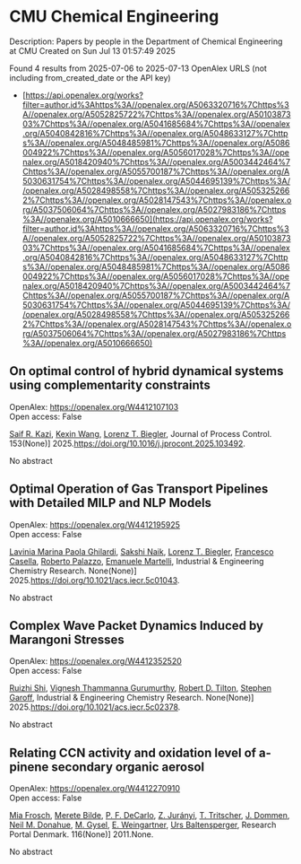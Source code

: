 # CMU Chemical Engineering
Description: Papers by people in the Department of Chemical Engineering at CMU
Created on Sun Jul 13 01:57:49 2025

Found 4 results from 2025-07-06 to 2025-07-13
OpenAlex URLS (not including from_created_date or the API key)
- [https://api.openalex.org/works?filter=author.id%3Ahttps%3A//openalex.org/A5063320716%7Chttps%3A//openalex.org/A5052825722%7Chttps%3A//openalex.org/A5010387303%7Chttps%3A//openalex.org/A5041685684%7Chttps%3A//openalex.org/A5040842816%7Chttps%3A//openalex.org/A5048633127%7Chttps%3A//openalex.org/A5048485981%7Chttps%3A//openalex.org/A5086004922%7Chttps%3A//openalex.org/A5056017028%7Chttps%3A//openalex.org/A5018420940%7Chttps%3A//openalex.org/A5003442464%7Chttps%3A//openalex.org/A5055700187%7Chttps%3A//openalex.org/A5030631754%7Chttps%3A//openalex.org/A5044695139%7Chttps%3A//openalex.org/A5028498558%7Chttps%3A//openalex.org/A5053252662%7Chttps%3A//openalex.org/A5028147543%7Chttps%3A//openalex.org/A5037506064%7Chttps%3A//openalex.org/A5027983186%7Chttps%3A//openalex.org/A5010666650](https://api.openalex.org/works?filter=author.id%3Ahttps%3A//openalex.org/A5063320716%7Chttps%3A//openalex.org/A5052825722%7Chttps%3A//openalex.org/A5010387303%7Chttps%3A//openalex.org/A5041685684%7Chttps%3A//openalex.org/A5040842816%7Chttps%3A//openalex.org/A5048633127%7Chttps%3A//openalex.org/A5048485981%7Chttps%3A//openalex.org/A5086004922%7Chttps%3A//openalex.org/A5056017028%7Chttps%3A//openalex.org/A5018420940%7Chttps%3A//openalex.org/A5003442464%7Chttps%3A//openalex.org/A5055700187%7Chttps%3A//openalex.org/A5030631754%7Chttps%3A//openalex.org/A5044695139%7Chttps%3A//openalex.org/A5028498558%7Chttps%3A//openalex.org/A5053252662%7Chttps%3A//openalex.org/A5028147543%7Chttps%3A//openalex.org/A5037506064%7Chttps%3A//openalex.org/A5027983186%7Chttps%3A//openalex.org/A5010666650)

## On optimal control of hybrid dynamical systems using complementarity constraints   

OpenAlex: https://openalex.org/W4412107103    
Open access: False
    
[Saif R. Kazi](https://openalex.org/A5046223915), [Kexin Wang](https://openalex.org/A5100397193), [Lorenz T. Biegler](https://openalex.org/A5052825722), Journal of Process Control. 153(None)] 2025.https://doi.org/10.1016/j.jprocont.2025.103492.
    
No abstract    

    

## Optimal Operation of Gas Transport Pipelines with Detailed MILP and NLP Models   

OpenAlex: https://openalex.org/W4412195925    
Open access: False
    
[Lavinia Marina Paola Ghilardi](https://openalex.org/A5022525870), [Sakshi Naik](https://openalex.org/A5054628015), [Lorenz T. Biegler](https://openalex.org/A5052825722), [Francesco Casella](https://openalex.org/A5034550586), [Roberto Palazzo](https://openalex.org/A5018289442), [Emanuele Martelli](https://openalex.org/A5020653800), Industrial & Engineering Chemistry Research. None(None)] 2025.https://doi.org/10.1021/acs.iecr.5c01043.
    
No abstract    

    

## Complex Wave Packet Dynamics Induced by Marangoni Stresses   

OpenAlex: https://openalex.org/W4412352520    
Open access: False
    
[Ruizhi Shi](https://openalex.org/A5044360639), [Vignesh Thammanna Gurumurthy](https://openalex.org/A5059447966), [Robert D. Tilton](https://openalex.org/A5037506064), [Stephen Garoff](https://openalex.org/A5063229014), Industrial & Engineering Chemistry Research. None(None)] 2025.https://doi.org/10.1021/acs.iecr.5c02378.
    
No abstract    

    

## Relating CCN activity and oxidation level of a-pinene secondary organic aerosol   

OpenAlex: https://openalex.org/W4412270910    
Open access: False
    
[Mia Frosch](https://openalex.org/A5109058477), [Merete Bilde](https://openalex.org/A5065763571), [P. F. DeCarlo](https://openalex.org/A5052255905), [Z. Jurányi](https://openalex.org/A5045749697), [T. Tritscher](https://openalex.org/A5003507529), [J. Dommen](https://openalex.org/A5079839366), [Neil M. Donahue](https://openalex.org/A5041685684), [M. Gysel](https://openalex.org/A5056362513), [E. Weingartner](https://openalex.org/A5009306384), [Urs Baltensperger](https://openalex.org/A5044025292), Research Portal Denmark. 116(None)] 2011.None.
    
No abstract    

    
